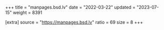 +++
title = "manpages.bsd.lv"
date = "2022-03-22"
updated = "2023-07-15"
weight = 8391

[extra]
source = "https://manpages.bsd.lv"
ratio = 69
size = 8
+++

